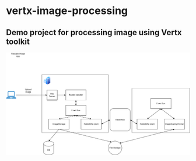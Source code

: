 # vertx-image-processing
## Demo project for processing image using Vertx toolkit
![Diagram](https://github.com/ledinhtuyenbkdn/vertx-image-processing/raw/master/diagram.png?raw=true")
